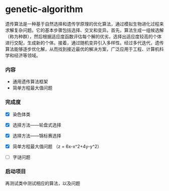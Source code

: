 # genetic-algorithm

遗传算法是一种基于自然选择和遗传学原理的优化算法，通过模拟生物进化过程来求解复杂问题。它的基本步骤包括选择、交叉和变异。首先，算法生成一组候选解（称为种群），然后根据适应度函数评估每个解的优劣，选择出适应度较高的个体进行交配，生成新的个体。接着，通过随机变异引入多样性。经过多代迭代，遗传算法能够逐步优化解，从而找到接近最优的解决方案，广泛应用于工程、计算机科学和经济等领域。
### 内容

- 通用遗传算法框架
- 简单方程最大值问题


### 完成度

- [x] 染色体类
- [x] 选择方法——轮盘式选择
- [x] 选择方法——锦标赛选择
- [x] 简单方程最大值问题 （z = 6x-x^2+4y-y^2）
- [ ] 字谜问题


### 启动项目

再测试类中测试相应的算法，以及问题
